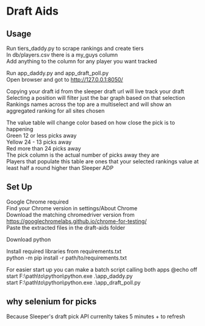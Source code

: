 # Draft Aids


## Usage


Run tiers_daddy.py to scrape rankings and create tiers  
In db/players.csv there is a my_guys column  
Add anything to the column for any player you want tracked  

Run app_daddy.py and app_draft_poll.py  
Open browser and got to http://127.0.0.1:8050/   

Copying your draft id from the sleeper draft url will live track your draft  
Selecting a position will filter just the bar graph based on that selection  
Rankings names across the top are a multiselect and will show an aggregated ranking for all sites chosen  

The value table will change color based on how close the pick is to happening  
  Green 12 or less picks away  
  Yellow 24 - 13 picks away  
  Red more than 24 picks away  
The pick column is the actual number of picks away they are  
Players that populate this table are ones that your selected rankings value at least half a round higher than Sleeper ADP  



## Set Up 


Google Chrome required  
Find your Chrome version in settings/About Chrome  
Download the matching chromedriver version from https://googlechromelabs.github.io/chrome-for-testing/  
Paste the extracted files in the draft-aids folder  

Download python  

Install required libraries from requirements.txt  
python -m pip install -r path/to/requirements.txt    


For easier start up you can make a batch script calling both apps
@echo off  
start F:\path\to\python\python.exe .\app_daddy.py  
start  F:\path\to\python\python.exe .\app_draft_poll.py  



## why selenium for picks 


Because Sleeper's draft pick API currenlty takes 5 minutes + to refresh
